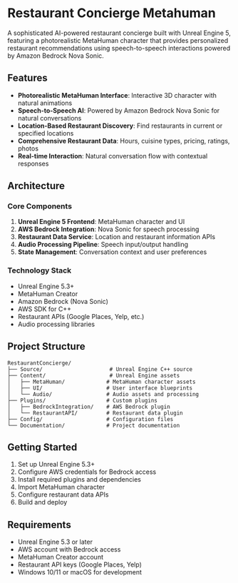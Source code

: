 # Restaurant Concierge Metahuman

A sophisticated AI-powered restaurant concierge built with Unreal Engine 5, featuring a photorealistic MetaHuman character that provides personalized restaurant recommendations using speech-to-speech interactions powered by Amazon Bedrock Nova Sonic.

## Features

- **Photorealistic MetaHuman Interface**: Interactive 3D character with natural animations
- **Speech-to-Speech AI**: Powered by Amazon Bedrock Nova Sonic for natural conversations
- **Location-Based Restaurant Discovery**: Find restaurants in current or specified locations
- **Comprehensive Restaurant Data**: Hours, cuisine types, pricing, ratings, photos
- **Real-time Interaction**: Natural conversation flow with contextual responses

## Architecture

### Core Components
1. **Unreal Engine 5 Frontend**: MetaHuman character and UI
2. **AWS Bedrock Integration**: Nova Sonic for speech processing
3. **Restaurant Data Service**: Location and restaurant information APIs
4. **Audio Processing Pipeline**: Speech input/output handling
5. **State Management**: Conversation context and user preferences

### Technology Stack
- Unreal Engine 5.3+
- MetaHuman Creator
- Amazon Bedrock (Nova Sonic)
- AWS SDK for C++
- Restaurant APIs (Google Places, Yelp, etc.)
- Audio processing libraries

## Project Structure

```
RestaurantConcierge/
├── Source/                     # Unreal Engine C++ source
├── Content/                    # Unreal Engine assets
│   ├── MetaHuman/             # MetaHuman character assets
│   ├── UI/                    # User interface blueprints
│   └── Audio/                 # Audio assets and processing
├── Plugins/                   # Custom plugins
│   ├── BedrockIntegration/    # AWS Bedrock plugin
│   └── RestaurantAPI/         # Restaurant data plugin
├── Config/                    # Configuration files
└── Documentation/             # Project documentation
```

## Getting Started

1. Set up Unreal Engine 5.3+
2. Configure AWS credentials for Bedrock access
3. Install required plugins and dependencies
4. Import MetaHuman character
5. Configure restaurant data APIs
6. Build and deploy

## Requirements

- Unreal Engine 5.3 or later
- AWS account with Bedrock access
- MetaHuman Creator account
- Restaurant API keys (Google Places, Yelp)
- Windows 10/11 or macOS for development